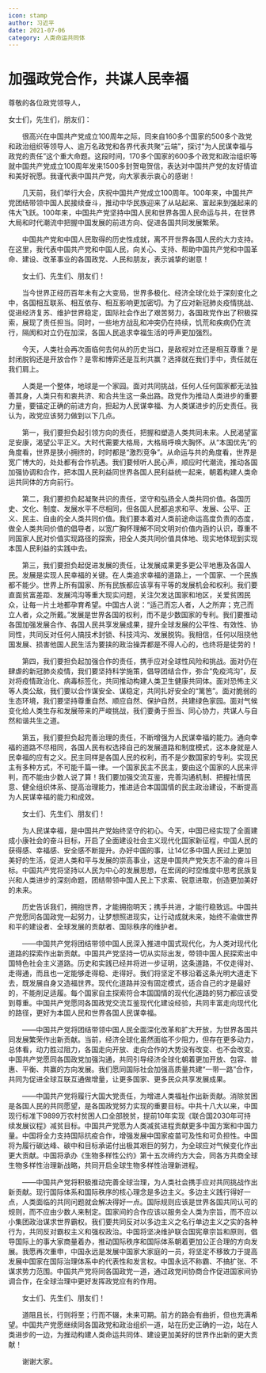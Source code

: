 ```yaml
---
icon: stamp
author: 习近平
date: 2021-07-06
category: 人类命运共同体
---
```


# 加强政党合作，共谋人民幸福

尊敬的各位政党领导人，

女士们，先生们，朋友们：

　　很高兴在中国共产党成立100周年之际，同来自160多个国家的500多个政党和政治组织等领导人、逾万名政党和各界代表共聚“云端”，探讨“为人民谋幸福与政党的责任”这个重大命题。这段时间，170多个国家的600多个政党和政治组织等就中国共产党成立100周年发来1500多封贺电贺信，表达对中国共产党的友好情谊和美好祝愿。我谨代表中国共产党，向大家表示衷心的感谢！

　　几天前，我们举行大会，庆祝中国共产党成立100周年。100年来，中国共产党团结带领中国人民接续奋斗，推动中华民族迎来了从站起来、富起来到强起来的伟大飞跃。100年来，中国共产党坚持中国人民和世界各国人民命运与共，在世界大局和时代潮流中把握中国发展的前进方向、促进各国共同发展繁荣。

　　中国共产党和中国人民取得的历史性成就，离不开世界各国人民的大力支持。在这里，我代表中国共产党和中国人民，向关心、支持、帮助中国共产党和中国革命、建设、改革事业的各国政党、人民和朋友，表示诚挚的谢意！

　　女士们、先生们、朋友们！

　　当今世界正经历百年未有之大变局，世界多极化、经济全球化处于深刻变化之中，各国相互联系、相互依存、相互影响更加密切。为了应对新冠肺炎疫情挑战、促进经济复苏、维护世界稳定，国际社会作出了艰苦努力，各国政党作出了积极探索，展现了责任担当。同时，一些地方战乱和冲突仍在持续，饥荒和疾病仍在流行，隔阂和对立仍在加深，各国人民追求幸福生活的呼声更加强烈。

　　今天，人类社会再次面临何去何从的历史当口，是敌视对立还是相互尊重？是封闭脱钩还是开放合作？是零和博弈还是互利共赢？选择就在我们手中，责任就在我们肩上。

　　人类是一个整体，地球是一个家园。面对共同挑战，任何人任何国家都无法独善其身，人类只有和衷共济、和合共生这一条出路。政党作为推动人类进步的重要力量，要锚定正确的前进方向，担起为人民谋幸福、为人类谋进步的历史责任。我认为，政党应该努力做到以下几点。

　　第一，我们要担负起引领方向的责任，把握和塑造人类共同未来。人民渴望富足安康，渴望公平正义。大时代需要大格局，大格局呼唤大胸怀。从“本国优先”的角度看，世界是狭小拥挤的，时时都是“激烈竞争”。从命运与共的角度看，世界是宽广博大的，处处都有合作机遇。我们要倾听人民心声，顺应时代潮流，推动各国加强协调和合作，把本国人民利益同世界各国人民利益统一起来，朝着构建人类命运共同体的方向前行。

　　第二，我们要担负起凝聚共识的责任，坚守和弘扬全人类共同价值。各国历史、文化、制度、发展水平不尽相同，但各国人民都追求和平、发展、公平、正义、民主、自由的全人类共同价值。我们要本着对人类前途命运高度负责的态度，做全人类共同价值的倡导者，以宽广胸怀理解不同文明对价值内涵的认识，尊重不同国家人民对价值实现路径的探索，把全人类共同价值具体地、现实地体现到实现本国人民利益的实践中去。

　　第三，我们要担负起促进发展的责任，让发展成果更多更公平地惠及各国人民。发展是实现人民幸福的关键。在人类追求幸福的道路上，一个国家、一个民族都不能少。世界上所有国家、所有民族都应该享有平等的发展机会和权利。我们要直面贫富差距、发展鸿沟等重大现实问题，关注欠发达国家和地区，关爱贫困民众，让每一片土地都孕育希望。中国古人说：“适己而忘人者，人之所弃；克己而立人者，众之所戴。”发展是世界各国的权利，而不是少数国家的专利。我们要推动各国加强发展合作、各国人民共享发展成果，提升全球发展的公平性、有效性、协同性，共同反对任何人搞技术封锁、科技鸿沟、发展脱钩。我相信，任何以阻挠他国发展、损害他国人民生活为要挟的政治操弄都是不得人心的，也终将是徒劳的！

　　第四，我们要担负起加强合作的责任，携手应对全球性风险和挑战。面对仍在肆虐的新冠肺炎疫情，我们要坚持科学施策，倡导团结合作，弥合“免疫鸿沟”，反对将疫情政治化、病毒标签化，共同推动构建人类卫生健康共同体。面对恐怖主义等人类公敌，我们要以合作谋安全、谋稳定，共同扎好安全的“篱笆”。面对脆弱的生态环境，我们要坚持尊重自然、顺应自然、保护自然，共建绿色家园。面对气候变化给人类生存和发展带来的严峻挑战，我们要勇于担当、同心协力，共谋人与自然和谐共生之道。

　　第五，我们要担负起完善治理的责任，不断增强为人民谋幸福的能力。通向幸福的道路不尽相同，各国人民有权选择自己的发展道路和制度模式，这本身就是人民幸福的应有之义。民主同样是各国人民的权利，而不是少数国家的专利。实现民主有多种方式，不可能千篇一律。一个国家民主不民主，要由这个国家的人民来评判，而不能由少数人说了算！我们要加强交流互鉴，完善沟通机制、把握社情民意、健全组织体系、提高治理能力，推进适合本国国情的民主政治建设，不断提高为人民谋幸福的能力和成效。

　　女士们、先生们、朋友们！

　　为人民谋幸福，是中国共产党始终坚守的初心。今天，中国已经实现了全面建成小康社会的奋斗目标，开启了全面建设社会主义现代化国家新征程，中国人民的获得感、幸福感、安全感不断提升。办好中国的事，让14亿多中国人民过上更加美好的生活，促进人类和平与发展的崇高事业，这是中国共产党矢志不渝的奋斗目标。中国共产党将坚持以人民为中心的发展思想，在宏阔的时空维度中思考民族复兴和人类进步的深刻命题，团结带领中国人民上下求索、锐意进取，创造更加美好的未来。

　　历史告诉我们，拥抱世界，才能拥抱明天；携手共进，才能行稳致远。中国共产党愿同各国政党一起努力，让梦想照进现实，让行动成就未来，始终不渝做世界和平的建设者、全球发展的贡献者、国际秩序的维护者。

　　——中国共产党将团结带领中国人民深入推进中国式现代化，为人类对现代化道路的探索作出新贡献。中国共产党坚持一切从实际出发，带领中国人民探索出中国特色社会主义道路。历史和实践已经并将进一步证明，这条道路，不仅走得对、走得通，而且也一定能够走得稳、走得好。我们将坚定不移沿着这条光明大道走下去，既发展自身又造福世界。现代化道路并没有固定模式，适合自己的才是最好的，不能削足适履。每个国家自主探索符合本国国情的现代化道路的努力都应该受到尊重。中国共产党愿同各国政党交流互鉴现代化建设经验，共同丰富走向现代化的路径，更好为本国人民和世界各国人民谋幸福。

　　——中国共产党将团结带领中国人民全面深化改革和扩大开放，为世界各国共同发展繁荣作出新贡献。当前，经济全球化虽然面临不少阻力，但存在更多动力，总体看，动力胜过阻力，各国走向开放、走向合作的大势没有改变、也不会改变。中国共产党愿同各国政党加强沟通，共同引导经济全球化朝着更加开放、包容、普惠、平衡、共赢的方向发展。我们愿同国际社会加强高质量共建“一带一路”合作，共同为促进全球互联互通做增量，让更多国家、更多民众共享发展成果。

　　——中国共产党将履行大国大党责任，为增进人类福祉作出新贡献。消除贫困是各国人民的共同愿望，是各国政党努力实现的重要目标。中共十八大以来，中国现行标准下9899万农村贫困人口全部脱贫，提前10年实现《联合国2030年可持续发展议程》减贫目标。中国共产党愿为人类减贫进程贡献更多中国方案和中国力量。中国将全力支持国际抗疫合作，增强发展中国家疫苗可及性和可负担性。中国将为履行碳达峰、碳中和目标承诺付出极其艰巨的努力，为全球应对气候变化作出更大贡献。中国将承办《生物多样性公约》第十五次缔约方大会，同各方共商全球生物多样性治理新战略，共同开启全球生物多样性治理新进程。

　　——中国共产党将积极推动完善全球治理，为人类社会携手应对共同挑战作出新贡献。现行国际体系和国际秩序的核心理念是多边主义。多边主义践行得好一点，人类面临的共同问题就会解决得好一点。国际规则应该是世界各国共同认可的规则，而不应由少数人来制定。国家间的合作应该以服务全人类为宗旨，而不应以小集团政治谋求世界霸权。我们要共同反对以多边主义之名行单边主义之实的各种行为，共同反对霸权主义和强权政治。中国将坚决维护联合国宪章宗旨和原则，倡导国际上的事大家商量着办，推动国际秩序和国际体系朝着更加公正合理的方向发展。我愿再次重申，中国永远是发展中国家大家庭的一员，将坚定不移致力于提高发展中国家在国际治理体系中的代表性和发言权。中国永远不称霸、不搞扩张、不谋求势力范围。中国共产党将同各国政党一道，通过政党间协商合作促进国家间协调合作，在全球治理中更好发挥政党应有的作用。

　　女士们、先生们、朋友们！

　　道阻且长，行则将至；行而不辍，未来可期。前方的路会有曲折，但也充满希望。中国共产党愿继续同各国政党和政治组织一道，站在历史正确的一边，站在人类进步的一边，为推动构建人类命运共同体、建设更加美好的世界作出新的更大贡献！

　　谢谢大家。
